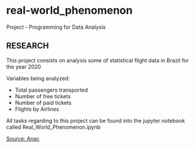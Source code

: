 # real-world_phenomenon
Project - Programming for Data Analysis

## RESEARCH

This project consists on analysis some of statistical flight data in Brazil for the year 2020

Variables being analyzed:

- Total passengers transported
- Number of free tickets
- Number of paid tickets
- Flights by Airlines



All tasks regarding to this project can be found into the jupyter notebook called Real_World_Phenomenon.ipynb

[Source: Anac](https://www.anac.gov.br/assuntos/dados-e-estatisticas/dados-estatisticos/dados-estatisticos)